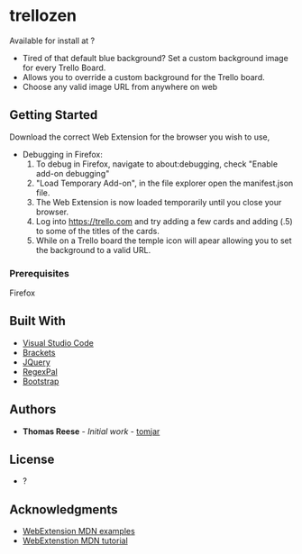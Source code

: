 # trellozen
Available for install at 
?

* Tired of that default blue background? Set a custom background image for every Trello Board.
* Allows you to override a custom background for the Trello board.
* Choose any valid image URL from anywhere on web

## Getting Started

Download the correct Web Extension for the browser you wish to use,

* Debugging in Firefox: 
   1. To debug in Firefox, navigate to about:debugging, check "Enable add-on debugging"
   2. "Load Temporary Add-on", in the file explorer open the manifest.json file.
   3. The Web Extension is now loaded temporarily until you close your browser.
   4. Log into https://trello.com and try adding a few cards and adding (.5) to some of the titles of the cards.
   5. While on a Trello board the temple icon will apear allowing you to set the background to a valid URL.

### Prerequisites

Firefox

## Built With
* [Visual Studio Code](https://code.visualstudio.com/)
* [Brackets](https://brackets.io/)
* [JQuery](https://jquery.com/)
* [RegexPal](http://www.regexpal.com/)
* [Bootstrap](https://getbootstrap.com/)

## Authors

* **Thomas Reese** - *Initial work* - [tomjar](https://github.com/tomjar)

## License

* ?

## Acknowledgments

* [WebExtension MDN examples](https://github.com/mdn/webextensions-examples)
* [WebExtenstion MDN tutorial](https://developer.mozilla.org/en-US/Add-ons/WebExtensions/Your_first_WebExtension)

